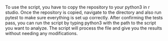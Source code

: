 To use the script, you have to copy the repository to your python3 in r studio. Once the repository is copied, navigate to the directory and also run pytest to make sure everything is set up correctly. After confirming the tests pass, you can run the script by typing python3 with the path to the script you want to analyze. The script will process the file and give you the results without needing any modifications.
